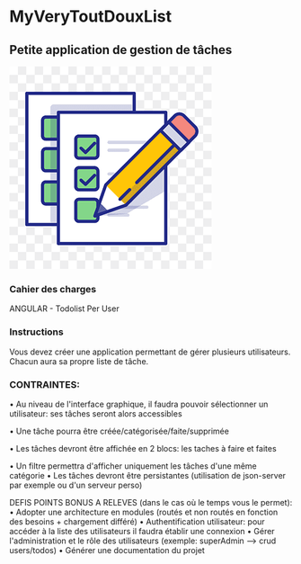 # MyVeryToutDouxList
## Petite application de gestion de tâches
![Alt text](logo.png)

### Cahier des charges
ANGULAR - Todolist Per User

### Instructions
Vous devez créer une application permettant de gérer plusieurs utilisateurs.
Chacun aura sa propre liste de tâche.

### CONTRAINTES:
 • Au niveau de l'interface graphique, il faudra pouvoir sélectionner un utilisateur: ses tâches seront alors accessibles

 • Une tâche pourra être créée/catégorisée/faite/supprimée

 • Les tâches devront être affichée en 2 blocs: les taches à faire et faites
 
 • Un filtre permettra d'afficher uniquement les tâches d'une même catégorie
 • Les tâches devront être persistantes (utilisation de json-server par exemple ou d'un serveur perso)

DEFIS POINTS BONUS A RELEVES (dans le cas où le temps vous le permet):
 • Adopter une architecture en modules (routés et non routés en fonction des besoins + chargement différé)
 • Authentification utilisateur: pour accéder à la liste des utilisateurs il faudra établir une connexion
 • Gérer l'administration et le rôle des utilisateurs (exemple: superAdmin --> crud users/todos)
 • Générer une documentation du projet




